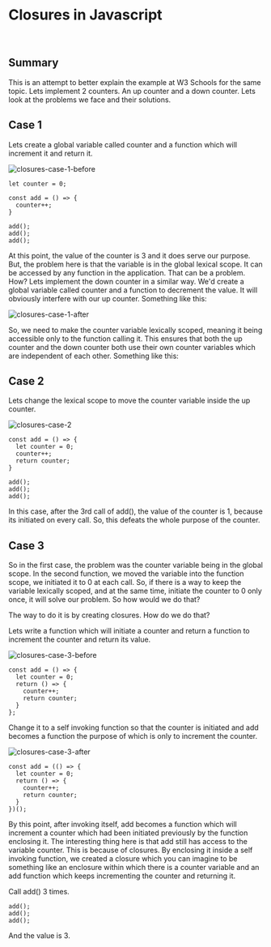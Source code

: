 # Closures in Javascript

&nbsp;

## Summary

This is an attempt to better explain the example at W3 Schools for the same topic. Lets implement 2 counters. An up counter and a down counter. Lets look at the problems we face and their solutions.

## Case 1

Lets create a global variable called counter and a function which will increment it and return it.

![closures-case-1-before](/img/closures-case-1-before.png "closures-case-1-before")

    let counter = 0;

    const add = () => {
      counter++;
    }

    add();
    add();
    add();

At this point, the value of the counter is 3 and it does serve our purpose. But, the problem here is that the variable is in the global lexical scope. It can be accessed by any function in the application. That can be a problem. How? Lets implement the down counter in a similar way. We'd create a global variable called counter and a function to decrement the value. It will obviously interfere with our up counter. Something like this:

![closures-case-1-after](/img/closures-case-1-after.png "closures-case-1-after")

So, we need to make the counter variable lexically scoped, meaning it being accessible only to the function calling it. This ensures that both the up counter and the down counter both use their own counter variables which are independent of each other. Something like this:


## Case 2

Lets change the lexical scope to move the counter variable inside the up counter.

![closures-case-2](/img/closures-case-2.png "closures-case-2")

    const add = () => {
      let counter = 0;
      counter++;
      return counter;
    }

    add();
    add();
    add();

In this case, after the 3rd call of add(), the value of the counter is 1, because its initiated on every call. So, this defeats the whole purpose of the counter.

## Case 3

So in the first case, the problem was the counter variable being in the global scope. In the second function, we moved the variable into the function scope, we initiated it to 0 at each call. So, if there is a way to keep the variable lexically scoped, and at the same time, initiate the counter to 0 only once, it will solve our problem. So how would we do that?

The way to do it is by creating closures. How do we do that?

Lets write a function which will initiate a counter and return a function to increment the counter and return its value.

![closures-case-3-before](/img/closures-case-3-before.png "closures-case-3-before")

    const add = () => {
      let counter = 0;
      return () => {
        counter++;
        return counter;
      }
    };

Change it to a self invoking function so that the counter is initiated and add becomes a function the purpose of which is only to increment the counter.

![closures-case-3-after](/img/closures-case-3-after.png "closures-case-3-after")

    const add = (() => {
      let counter = 0;
      return () => {
        counter++;
        return counter;
      }
    })();

By this point, after invoking itself, add becomes a function which will increment a counter which had been initiated previously by the function enclosing it. The interesting thing here is that add still has access to the variable counter. This is because of closures. By enclosing it inside a self invoking function, we created a closure which you can imagine to be something like an enclosure within which there is a counter variable and an add function which keeps incrementing the counter and returning it.


Call add() 3 times.

    add();
    add();
    add();

And the value is 3.